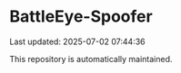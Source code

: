 # BattleEye-Spoofer

Last updated: 2025-07-02 07:44:36

This repository is automatically maintained.
